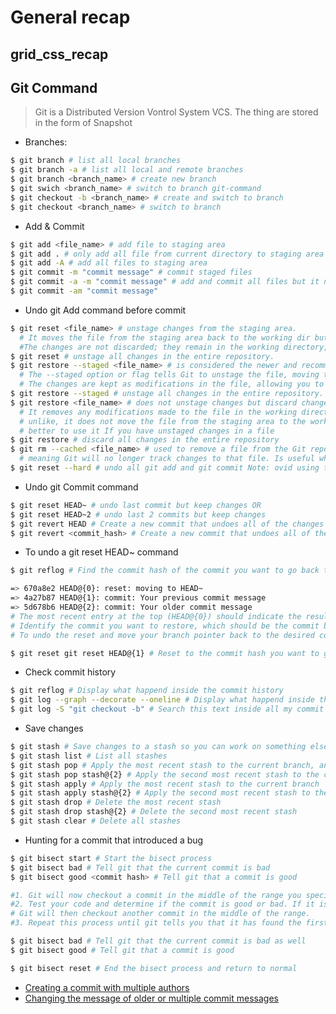 # General recap

## grid_css_recap

## Git Command
> Git is a Distributed Version Vontrol System VCS. 
  The thing are stored in the form of Snapshot

- Branches:

```bash
$ git branch # list all local branches
$ git branch -a # list all local and remote branches
$ git branch <branch_name> # create new branch
$ git swich <branch_name> # switch to branch git-command
$ git checkout -b <branch_name> # create and switch to branch
$ git checkout <branch_name> # switch to branch
```

- Add & Commit
  
```bash
$ git add <file_name> # add file to staging area
$ git add . # only add all file from current directory to staging area
$ git add -A # add all files to staging area
$ git commit -m "commit message" # commit staged files
$ git commit -a -m "commit message" # add and commit all files but it never work for new files OR
$ git commit -am "commit message" 
```

- Undo git Add command before commit

```bash
$ git reset <file_name> # unstage changes from the staging area.
  # It moves the file from the staging area back to the working dir but keeps the modifications in the file.
  #The changes are not discarded; they remain in the working directory,
$ git reset # unstage all changes in the entire repository.
$ git restore --staged <file_name> # is considered the newer and recommended command.
  # The --staged option or flag tells Git to unstage the file, moving them from the staging area back to the working directory how it was before git add was run.
  # The changes are kept as modifications in the file, allowing you to make further adjustments before committing.
$ git restore --staged # unstage all changes in the entire repository.
$ git restore <file_name> # does not unstage changes but discard changes in a file and restore it to the state of the last commit.
  # It removes any modifications made to the file in the working directory and replaces it with the version from the last commit but,
  # unlike, it does not move the file from the staging area to the working directory.
  # better to use it If you have unstaged changes in a file
$ git restore # discard all changes in the entire repository
$ git rm --cached <file_name> # used to remove a file from the Git repository's index (staging area) without deleting it from the working directory.
  # meaning Git will no longer track changes to that file. Is useful when you want to stop tracking a file that was previously staged for commit.
$ git reset --hard # undo all git add and git commit Note: ovid using this command
```
- Undo git Commit command

```bash
$ git reset HEAD~ # undo last commit but keep changes OR 
$ git reset HEAD~2 # undo last 2 commits but keep changes
$ git revert HEAD # Create a new commit that undoes all of the changes made in the most recent commit
$ git revert <commit_hash> # Create a new commit that undoes all of the changes made in <commit_hash>, then apply it to the current branch.
```

- To undo a git reset HEAD~ command

```bash
$ git reflog # Find the commit hash of the commit you want to go back to

=> 670a8e2 HEAD@{0}: reset: moving to HEAD~
=> 4a27b87 HEAD@{1}: commit: Your previous commit message
=> 5d678b6 HEAD@{2}: commit: Your older commit message
# The most recent entry at the top (HEAD@{0}) should indicate the result of the git reset HEAD~ command.
# Identify the commit you want to restore, which should be the commit before the reset. (4a27b87)
# To undo the reset and move your branch pointer back to the desired commit:

$ git reset git reset HEAD@{1} # Reset to the commit hash you want to go back to
```

- Check commit history

```bash
$ git reflog # Display what happend inside the commit history
$ git log --graph --decorate --oneline # Display what happend inside the commit history
$ git log -S "git checkout -b" # Search this text inside all my commit to see where this text came from or modify are showing up
```
- Save changes

```bash 
$ git stash # Save changes to a stash so you can work on something else, and then come back and re-apply them later on.
$ git stash list # List all stashes
$ git stash pop # Apply the most recent stash to the current branch, and then delete it
$ git stash pop stash@{2} # Apply the second most recent stash to the current branch
$ git stash apply # Apply the most recent stash to the current branch
$ git stash apply stash@{2} # Apply the second most recent stash to the current branch
$ git stash drop # Delete the most recent stash
$ git stash drop stash@{2} # Delete the second most recent stash
$ git stash clear # Delete all stashes
```

- Hunting for a commit that introduced a bug

```bash
$ git bisect start # Start the bisect process
$ git bisect bad # Tell git that the current commit is bad
$ git bisect good <commit hash> # Tell git that a commit is good

#1. Git will now checkout a commit in the middle of the range you specified.
#2. Test your code and determine if the commit is good or bad. If it is good, run git bisect good or run git bisect bad.
# Git will then checkout another commit in the middle of the range.
#3. Repeat this process until git tells you that it has found the first bad commit.

$ git bisect bad # Tell git that the current commit is bad as well
$ git bisect good # Tell git that a commit is good

$ git bisect reset # End the bisect process and return to normal
``` 

- [Creating a commit with multiple authors](https://docs.github.com/en/pull-requests/committing-changes-to-your-project/creating-and-editing-commits/creating-a-commit-with-multiple-authors)
- [Changing the message of older or multiple commit messages](https://docs.github.com/en/pull-requests/committing-changes-to-your-project/creating-and-editing-commits/changing-a-commit-message#:~:text=Changing%20the%20message%20of%20older%20or%20multiple%20commit%20messages)